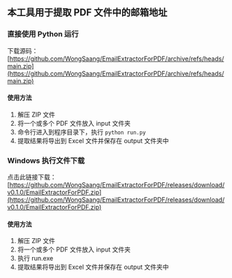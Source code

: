 ## 本工具用于提取 PDF 文件中的邮箱地址

### 直接使用 Python 运行

下载源码：[https://github.com/WongSaang/EmailExtractorForPDF/archive/refs/heads/main.zip](https://github.com/WongSaang/EmailExtractorForPDF/archive/refs/heads/main.zip)

#### 使用方法

1. 解压 ZIP 文件
2. 将一个或多个 PDF 文件放入 input 文件夹
3. 命令行进入到程序目录下，执行 `python run.py`
4. 提取结果将导出到 Excel 文件并保存在 output 文件夹中

### Windows 执行文件下载

点击此链接下载：[https://github.com/WongSaang/EmailExtractorForPDF/releases/download/v0.1.0/EmailExtractorForPDF.zip](https://github.com/WongSaang/EmailExtractorForPDF/releases/download/v0.1.0/EmailExtractorForPDF.zip)

#### 使用方法

1. 解压 ZIP 文件
2. 将一个或多个 PDF 文件放入 input 文件夹
3. 执行 run.exe
4. 提取结果将导出到 Excel 文件并保存在 output 文件夹中
